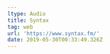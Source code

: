 ```yaml
---
ltype: Audio
title: Syntax
tag: web
url: 'https://www.syntax.fm/'
date: 2019-05-30T00:33:49.326Z
---
```


